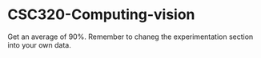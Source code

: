 # CSC320-Computing-vision

Get an average of 90%. Remember to chaneg the experimentation section into your own data.
